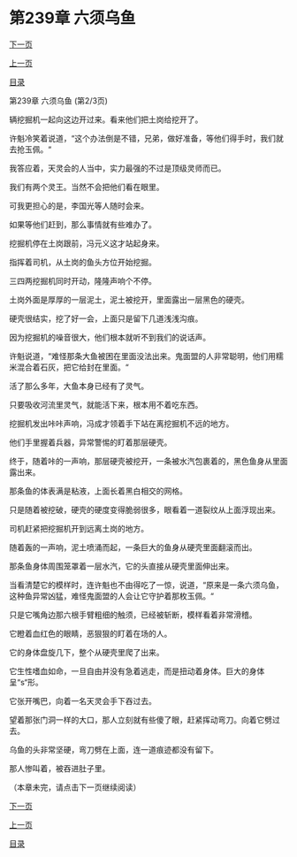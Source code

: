 <h1>第239章    六须乌鱼</h1>
            <div><p><a href="./716_%E7%AC%AC239%E7%AB%A0_%E5%85%AD%E9%A1%BB%E4%B9%8C%E9%B1%BC.md">下一页</a></p><p><a href="./714_%E7%AC%AC239%E7%AB%A0_%E5%85%AD%E9%A1%BB%E4%B9%8C%E9%B1%BC.md">上一页</a></p><p><a href="../">目录</a></p></div>
            <div><p>第239章    六须乌鱼 (第2/3页)</p><p>辆挖掘机一起向这边开过来。看来他们把土岗给挖开了。</p><p>许魁冷笑着说道，“这个办法倒是不错，兄弟，做好准备，等他们得手时，我们就去抢玉佩。“</p><p>我答应着，天灵会的人当中，实力最强的不过是顶级灵师而已。</p><p>我们有两个灵王。当然不会把他们看在眼里。</p><p>可我更担心的是，李国光等人随时会来。</p><p>如果等他们赶到，那么事情就有些难办了。</p><p>挖掘机停在土岗跟前，冯元义这才站起身来。</p><p>指挥着司机，从土岗的鱼头方位开始挖掘。</p><p>三四两挖掘机同时开动，隆隆声响个不停。</p><p>土岗外面是厚厚的一层泥土，泥土被挖开，里面露出一层黑色的硬壳。</p><p>硬壳很结实，挖了好一会，上面只是留下几道浅浅沟痕。</p><p>因为挖掘机的噪音很大，他们根本就听不到我们的说话声。</p><p>许魁说道，“难怪那条大鱼被困在里面没法出来。鬼面盟的人非常聪明，他们用糯米混合着石灰，把它给封在里面。“</p><p>活了那么多年，大鱼本身已经有了灵气。</p><p>只要吸收河流里灵气，就能活下来，根本用不着吃东西。</p><p>挖掘机发出咔咔声响，冯成才领着手下站在离挖掘机不远的地方。</p><p>他们手里握着兵器，异常警惕的盯着那层硬壳。</p><p>终于，随着咔的一声响，那层硬壳被挖开，一条被水汽包裹着的，黑色鱼身从里面露出来。</p><p>那条鱼的体表满是粘液，上面长着黑白相交的网格。</p><p>只是随着被挖破，硬壳的硬度变得脆弱很多，眼看着一道裂纹从上面浮现出来。</p><p>司机赶紧把挖掘机开到远离土岗的地方。</p><p>随着轰的一声响，泥土喷涌而起，一条巨大的鱼身从硬壳里面翻滚而出。</p><p>那条鱼身体周围笼罩着一层水汽，它的头直接从硬壳里面伸出来。</p><p>当看清楚它的模样时，连许魁也不由得吃了一惊，说道，“原来是一条六须乌鱼，这种鱼异常凶猛，难怪鬼面盟的人会让它守护着那枚玉佩。“</p><p>只是它嘴角边那六根手臂粗细的触须，已经被斩断，模样看着非常滑稽。</p><p>它瞪着血红色的眼睛，恶狠狠的盯着在场的人。</p><p>它的身体盘旋几下，整个从硬壳里爬了出来。</p><p>它生性嗜血如命，一旦自由并没有急着逃走，而是扭动着身体。巨大的身体呈“s“形。</p><p>它张开嘴巴，向着一名天灵会手下吞过去。</p><p>望着那张门洞一样的大口，那人立刻就有些傻了眼，赶紧挥动弯刀。向着它劈过去。</p><p>乌鱼的头非常坚硬，弯刀劈在上面，连一道痕迹都没有留下。</p><p>那人惨叫着，被吞进肚子里。</p><p>（本章未完，请点击下一页继续阅读）</p></div>
            <div><p><a href="./716_%E7%AC%AC239%E7%AB%A0_%E5%85%AD%E9%A1%BB%E4%B9%8C%E9%B1%BC.md">下一页</a></p><p><a href="./714_%E7%AC%AC239%E7%AB%A0_%E5%85%AD%E9%A1%BB%E4%B9%8C%E9%B1%BC.md">上一页</a></p><p><a href="../">目录</a></p></div>